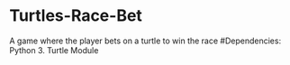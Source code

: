 # Turtles-Race-Bet
A game where the player bets on a turtle to win the race 
#Dependencies:
Python 3.
Turtle Module
